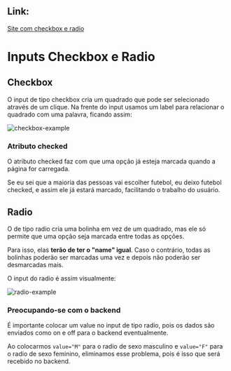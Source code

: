 ## Link:

[Site com checkbox e radio]()

# Inputs Checkbox e Radio

## Checkbox

O input de tipo checkbox cria um quadrado que pode ser selecionado através de um clique. Na frente do input usamos um label para relacionar o quadrado com uma palavra, ficando assim:

![checkbox-example](https://user-images.githubusercontent.com/97858145/185682026-2397aa18-f8aa-4a9e-88ec-50766350de32.png)

### Atributo checked

O atributo checked faz com que uma opção já esteja marcada quando a página for carregada.

Se eu sei que a maioria das pessoas vai escolher futebol, eu deixo futebol checked, e assim ele já estará marcado, facilitando o trabalho do usuário.

## Radio

O de tipo radio cria uma bolinha em vez de um quadrado, mas ele só permite que uma opção seja marcada entre todas as opções.

Para isso, elas **terão de ter o "name" igual**. Caso o contrário, todas as bolinhas poderão ser marcadas uma vez e depois não poderão ser desmarcadas mais.

O input do radio é assim visualmente:

![radio-example](https://user-images.githubusercontent.com/97858145/185682768-700341be-00ef-4dd0-b05c-a6a7cbd62139.png)

### Preocupando-se com o backend

É importante colocar um value no input de tipo radio, pois os dados são enviados como on e off para o backend eventualmente.

Ao colocarmos ``value="M"`` para o radio de sexo masculino e ``value="F"`` para o radio de sexo feminino, eliminamos esse problema, pois é isso que será recebido no backend.
